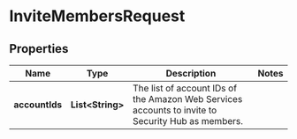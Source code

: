 

# InviteMembersRequest


## Properties

| Name | Type | Description | Notes |
|------------ | ------------- | ------------- | -------------|
|**accountIds** | **List&lt;String&gt;** | The list of account IDs of the Amazon Web Services accounts to invite to Security Hub as members.  |  |



